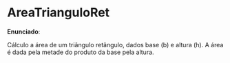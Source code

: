 # AreaTrianguloRet

**Enunciado**:

Cálculo a área de um triângulo retângulo, dados base (b) e altura (h). A área é dada pela metade do produto da base pela altura.